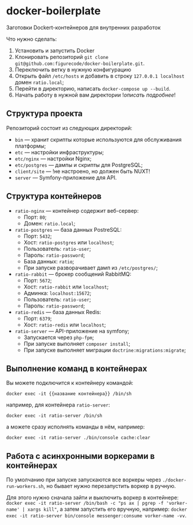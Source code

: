 # docker-boilerplate
Заготовки Dockert-контейнеров для внутренних разработок

Что нужно сделать:

1. Установить и запустить Docker
1. Клонировать репозиторий  `git clone git@github.com:figurecode/docker-boilerplate.git`. 
1. Переключить ветку в нужную конфигурацию
1. Открыть файл `/etc/hosts` и добавить в строку `127.0.0.1 localhost` домен `ratio.local`;
1. Перейти в директорию, написать `docker-compose up --build`.
1. Начать работу в нужной вам директории !*описать подробнее*!


## Структура проекта

Репозиторий состоит из следующих директорий:

- `bin` — хранит скрипты которые используются для обслуживания платформы;
- `etc` — настройки инфраструктуры;
- `etc/nginx` — настройки Nginx;
- `etc/postgres` — дампы и скрипты для PostgreSQL;
- `client/site` — !не настроено, но должен быть NUXT!
- `server` — Symfony-приложение для API.

## Структура контейнеров

- `ratio-nginx` — контейнер содержит веб-сервер:
    - Порт: `80`;
    - Домен: `ratio.local`;
- `ratio-postgres` — база данных PostreSQL:
    - Порт: `5432`;
    - Хост: `ratio-postgres` или `localhost`;
    - Пользователь: `ratio-user`;
    - Пароль: `ratio-password`;
    - База данных: `ratio`;
    - При запуске разворачивает дамп из `/etc/postgres/`;
- `ratio-rabbit` — брокер сообщений RabbitMQ:
    - Порт: `5672`;
    - Хост: `ratio-rabbit` или `localhost`;
    - Админка: `localhost:15672`;
    - Пользователь: `ratio-user`;
    - Пароль: `ratio-password`;
- `ratio-redis` — база данных Redis:
    - Порт: `6379`;
    - Хост: `ratio-redis` или `localhost`;
- `ratio-server` — API-приложение на symfony;
    - Запускается через `php-fpm`;
    - При запуске выполняет `composer install`;
    - При запуске выполняет миграции `doctrine:migrations:migrate`;

## Выполнение команд в контейнерах

Вы можете подключится к контейнеру командой:

`docker exec -it {{название контейнера}} /bin/sh`

например, для контейнера `ratio-server`:

`docker exec -it ratio-server /bin/sh`

а можете сразу исполнять команды в нём, например:

`docker exec -it ratio-server ./bin/console cache:clear`

## Работа с асинхронными воркерами в контейнерах

По умолчанию при запуске запускаются все воркеры через `./docker-run-workers.sh`, но бывает нужно перезапустить воркер в ручную. 

Для этого нужно сначала зайти и выключить воркер в контейнере: `docker exec -it ratio-server /bin/bash -c "ps ax | pgrep -f 'vorker-name' | xargs kill"`, а затем запустить его вручную, например: `docker exec -it ratio-server bin/console messenger:consume vorker-name -vv`.